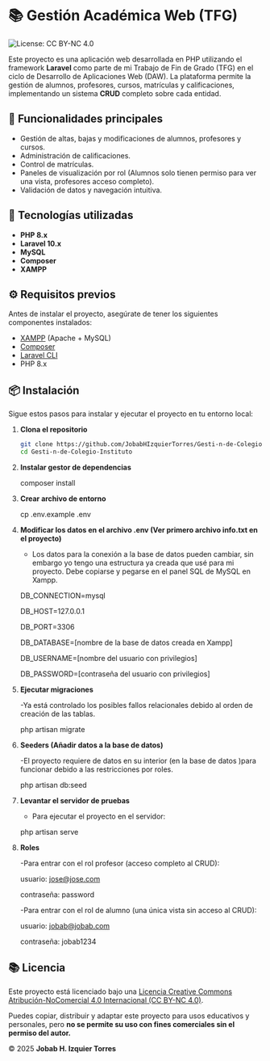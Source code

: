 # 📚 Gestión Académica Web (TFG)
![License: CC BY-NC 4.0](https://img.shields.io/badge/License-CC%20BY--NC%204.0-lightgrey.svg)

Este proyecto es una aplicación web desarrollada en PHP utilizando el framework **Laravel** como parte de mi Trabajo de Fin de Grado (TFG) en el ciclo de Desarrollo de Aplicaciones Web (DAW). La plataforma permite la gestión de alumnos, profesores, cursos, matrículas y calificaciones, implementando un sistema **CRUD** completo sobre cada entidad.

## 🚀 Funcionalidades principales

- Gestión de altas, bajas y modificaciones de alumnos, profesores y cursos.
- Administración de calificaciones.
- Control de matrículas.
- Paneles de visualización por rol (Alumnos solo tienen permiso para ver una vista, profesores acceso completo).
- Validación de datos y navegación intuitiva.

## 🧰 Tecnologías utilizadas

- **PHP 8.x**
- **Laravel 10.x**
- **MySQL**
- **Composer**
- **XAMPP**

## ⚙️ Requisitos previos

Antes de instalar el proyecto, asegúrate de tener los siguientes componentes instalados:

- [XAMPP](https://www.apachefriends.org/index.html) (Apache + MySQL)
- [Composer](https://getcomposer.org/)
- [Laravel CLI](https://laravel.com/docs/10.x/installation)
- PHP 8.x

## 📦 Instalación

Sigue estos pasos para instalar y ejecutar el proyecto en tu entorno local:

1. **Clona el repositorio**
   ```bash
   git clone https://github.com/JobabHIzquierTorres/Gesti-n-de-Colegio-Instituto.git
   cd Gesti-n-de-Colegio-Instituto
   
2. **Instalar gestor de dependencias**
   
   composer install

3. **Crear archivo de entorno**
   
    cp .env.example .env

4. **Modificar los datos en el archivo .env (Ver primero archivo info.txt en el proyecto)**
   
   - Los datos para la conexión a la base de datos pueden cambiar, sin embargo yo tengo una estructura ya creada que usé para mi proyecto. Debe copiarse y pegarse en el panel SQL de MySQL en Xampp.
     
    DB_CONNECTION=mysql
   
    DB_HOST=127.0.0.1
   
    DB_PORT=3306
   
    DB_DATABASE=[nombre de la base de datos creada en Xampp]
   
    DB_USERNAME=[nombre del usuario con privilegios]
   
    DB_PASSWORD=[contraseña del usuario con privilegios]

5. **Ejecutar migraciones**
   
   -Ya está controlado los posibles fallos relacionales debido al orden de creación de las tablas.
   
   php artisan migrate 

6. **Seeders (Añadir datos a la base de datos)**
   
   -El proyecto requiere de datos en su interior (en la base de datos )para funcionar debido a las restricciones por roles.
   
   php artisan db:seed

7. **Levantar el servidor de pruebas**
    
    - Para ejecutar el proyecto en el servidor:
     
     php artisan serve

8. **Roles**
    
    -Para entrar con el rol profesor (acceso completo al CRUD):
    
    usuario:    jose@jose.com
    
    contraseña: password

    -Para entrar con el rol de alumno (una única vista sin acceso al CRUD):

    usuario: jobab@jobab.com

    contraseña: jobab1234
   
## 📚 Licencia

Este proyecto está licenciado bajo una [Licencia Creative Commons Atribución-NoComercial 4.0 Internacional (CC BY-NC 4.0)](https://creativecommons.org/licenses/by-nc/4.0/).

Puedes copiar, distribuir y adaptar este proyecto para usos educativos y personales, pero **no se permite su uso con fines comerciales sin el permiso del autor.**

© 2025 **Jobab H. Izquier Torres**
